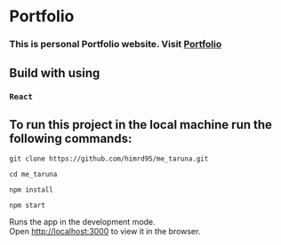 # Portfolio

### This is personal Portfolio website. Visit [Portfolio]()

## Build with using
### `React `

## To run this project in the local machine run the following commands:
```
git clone https://github.com/himrd95/me_taruna.git
```
```
cd me_taruna
```
```
npm install
```
``` 
npm start
```

Runs the app in the development mode.\
Open [http://localhost:3000](http://localhost:3000) to view it in the browser.

